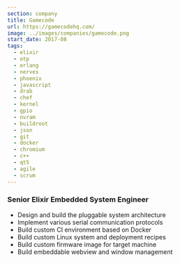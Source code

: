 ```yaml
---
section: company
title: Gamecode
url: https://gamecodehq.com/
image: ../images/companies/gamecode.png
start_date: 2017-08
tags:
  - elixir
  - otp
  - erlang
  - nerves
  - phoenix
  - javascript
  - drab
  - chef
  - kernel
  - gpio
  - nvram
  - buildroot
  - json
  - git
  - docker
  - chromium
  - c++
  - qt5
  - agile
  - scrum
---
```

### Senior Elixir Embedded System Engineer

  - Design and build the pluggable system architecture
  - Implement various serial communication protocols
  - Build custom CI environment based on Docker
  - Build custom Linux system and deployment recipes
  - Build custom firmware image for target machine
  - Build embeddable webview and window management
